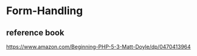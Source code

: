 # Form-Handling
## reference book
https://www.amazon.com/Beginning-PHP-5-3-Matt-Doyle/dp/0470413964
